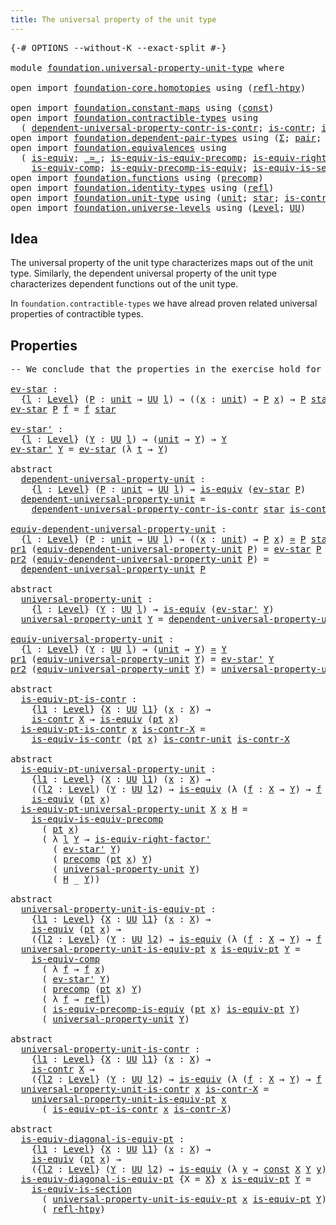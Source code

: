 ```yaml
---
title: The universal property of the unit type
---
```


<pre class="Agda"><a id="65" class="Symbol">{-#</a> <a id="69" class="Keyword">OPTIONS</a> <a id="77" class="Pragma">--without-K</a> <a id="89" class="Pragma">--exact-split</a> <a id="103" class="Symbol">#-}</a>

<a id="108" class="Keyword">module</a> <a id="115" href="foundation.universal-property-unit-type.html" class="Module">foundation.universal-property-unit-type</a> <a id="155" class="Keyword">where</a>

<a id="162" class="Keyword">open</a> <a id="167" class="Keyword">import</a> <a id="174" href="foundation-core.homotopies.html" class="Module">foundation-core.homotopies</a> <a id="201" class="Keyword">using</a> <a id="207" class="Symbol">(</a><a id="208" href="foundation-core.homotopies.html#741" class="Function">refl-htpy</a><a id="217" class="Symbol">)</a>

<a id="220" class="Keyword">open</a> <a id="225" class="Keyword">import</a> <a id="232" href="foundation.constant-maps.html" class="Module">foundation.constant-maps</a> <a id="257" class="Keyword">using</a> <a id="263" class="Symbol">(</a><a id="264" href="foundation-core.constant-maps.html#216" class="Function">const</a><a id="269" class="Symbol">)</a>
<a id="271" class="Keyword">open</a> <a id="276" class="Keyword">import</a> <a id="283" href="foundation.contractible-types.html" class="Module">foundation.contractible-types</a> <a id="313" class="Keyword">using</a>
  <a id="321" class="Symbol">(</a> <a id="323" href="foundation.contractible-types.html#6129" class="Function">dependent-universal-property-contr-is-contr</a><a id="366" class="Symbol">;</a> <a id="368" href="foundation-core.contractible-types.html#1006" class="Function">is-contr</a><a id="376" class="Symbol">;</a> <a id="378" href="foundation-core.contractible-types.html#4047" class="Function">is-equiv-is-contr</a><a id="395" class="Symbol">)</a>
<a id="397" class="Keyword">open</a> <a id="402" class="Keyword">import</a> <a id="409" href="foundation.dependent-pair-types.html" class="Module">foundation.dependent-pair-types</a> <a id="441" class="Keyword">using</a> <a id="447" class="Symbol">(</a><a id="448" href="foundation-core.dependent-pair-types.html#515" class="Record">Σ</a><a id="449" class="Symbol">;</a> <a id="451" href="foundation-core.dependent-pair-types.html#588" class="InductiveConstructor">pair</a><a id="455" class="Symbol">;</a> <a id="457" href="foundation-core.dependent-pair-types.html#605" class="Field">pr1</a><a id="460" class="Symbol">;</a> <a id="462" href="foundation-core.dependent-pair-types.html#617" class="Field">pr2</a><a id="465" class="Symbol">)</a>
<a id="467" class="Keyword">open</a> <a id="472" class="Keyword">import</a> <a id="479" href="foundation.equivalences.html" class="Module">foundation.equivalences</a> <a id="503" class="Keyword">using</a>
  <a id="511" class="Symbol">(</a> <a id="513" href="foundation-core.equivalences.html#1556" class="Function">is-equiv</a><a id="521" class="Symbol">;</a> <a id="523" href="foundation-core.equivalences.html#1621" class="Function Operator">_≃_</a><a id="526" class="Symbol">;</a> <a id="528" href="foundation.equivalences.html#8646" class="Function">is-equiv-is-equiv-precomp</a><a id="553" class="Symbol">;</a> <a id="555" href="foundation-core.equivalences.html#9648" class="Function">is-equiv-right-factor&#39;</a><a id="577" class="Symbol">;</a>
    <a id="583" href="foundation-core.equivalences.html#7197" class="Function">is-equiv-comp</a><a id="596" class="Symbol">;</a> <a id="598" href="foundation.equivalences.html#6944" class="Function">is-equiv-precomp-is-equiv</a><a id="623" class="Symbol">;</a> <a id="625" href="foundation-core.equivalences.html#11915" class="Function">is-equiv-is-section</a><a id="644" class="Symbol">)</a>
<a id="646" class="Keyword">open</a> <a id="651" class="Keyword">import</a> <a id="658" href="foundation.functions.html" class="Module">foundation.functions</a> <a id="679" class="Keyword">using</a> <a id="685" class="Symbol">(</a><a id="686" href="foundation-core.functions.html#938" class="Function">precomp</a><a id="693" class="Symbol">)</a>
<a id="695" class="Keyword">open</a> <a id="700" class="Keyword">import</a> <a id="707" href="foundation.identity-types.html" class="Module">foundation.identity-types</a> <a id="733" class="Keyword">using</a> <a id="739" class="Symbol">(</a><a id="740" href="foundation-core.identity-types.html#1820" class="InductiveConstructor">refl</a><a id="744" class="Symbol">)</a>
<a id="746" class="Keyword">open</a> <a id="751" class="Keyword">import</a> <a id="758" href="foundation.unit-type.html" class="Module">foundation.unit-type</a> <a id="779" class="Keyword">using</a> <a id="785" class="Symbol">(</a><a id="786" href="foundation.unit-type.html#1084" class="Datatype">unit</a><a id="790" class="Symbol">;</a> <a id="792" href="foundation.unit-type.html#1108" class="InductiveConstructor">star</a><a id="796" class="Symbol">;</a> <a id="798" href="foundation.unit-type.html#2024" class="Function">is-contr-unit</a><a id="811" class="Symbol">;</a> <a id="813" href="foundation.unit-type.html#1598" class="Function">pt</a><a id="815" class="Symbol">)</a>
<a id="817" class="Keyword">open</a> <a id="822" class="Keyword">import</a> <a id="829" href="foundation.universe-levels.html" class="Module">foundation.universe-levels</a> <a id="856" class="Keyword">using</a> <a id="862" class="Symbol">(</a><a id="863" href="Agda.Primitive.html#597" class="Postulate">Level</a><a id="868" class="Symbol">;</a> <a id="870" href="foundation-core.universe-levels.html#235" class="Primitive">UU</a><a id="872" class="Symbol">)</a>
</pre>
## Idea

The universal property of the unit type characterizes maps out of the unit type. Similarly, the dependent universal property of the unit type characterizes dependent functions out of the unit type.

In `foundation.contractible-types` we have alread proven related universal properties of contractible types.

## Properties

<pre class="Agda"><a id="1220" class="Comment">-- We conclude that the properties in the exercise hold for the unit type</a>

<a id="ev-star"></a><a id="1295" href="foundation.universal-property-unit-type.html#1295" class="Function">ev-star</a> <a id="1303" class="Symbol">:</a>
  <a id="1307" class="Symbol">{</a><a id="1308" href="foundation.universal-property-unit-type.html#1308" class="Bound">l</a> <a id="1310" class="Symbol">:</a> <a id="1312" href="Agda.Primitive.html#597" class="Postulate">Level</a><a id="1317" class="Symbol">}</a> <a id="1319" class="Symbol">(</a><a id="1320" href="foundation.universal-property-unit-type.html#1320" class="Bound">P</a> <a id="1322" class="Symbol">:</a> <a id="1324" href="foundation.unit-type.html#1084" class="Datatype">unit</a> <a id="1329" class="Symbol">→</a> <a id="1331" href="foundation-core.universe-levels.html#235" class="Primitive">UU</a> <a id="1334" href="foundation.universal-property-unit-type.html#1308" class="Bound">l</a><a id="1335" class="Symbol">)</a> <a id="1337" class="Symbol">→</a> <a id="1339" class="Symbol">((</a><a id="1341" href="foundation.universal-property-unit-type.html#1341" class="Bound">x</a> <a id="1343" class="Symbol">:</a> <a id="1345" href="foundation.unit-type.html#1084" class="Datatype">unit</a><a id="1349" class="Symbol">)</a> <a id="1351" class="Symbol">→</a> <a id="1353" href="foundation.universal-property-unit-type.html#1320" class="Bound">P</a> <a id="1355" href="foundation.universal-property-unit-type.html#1341" class="Bound">x</a><a id="1356" class="Symbol">)</a> <a id="1358" class="Symbol">→</a> <a id="1360" href="foundation.universal-property-unit-type.html#1320" class="Bound">P</a> <a id="1362" href="foundation.unit-type.html#1108" class="InductiveConstructor">star</a>
<a id="1367" href="foundation.universal-property-unit-type.html#1295" class="Function">ev-star</a> <a id="1375" href="foundation.universal-property-unit-type.html#1375" class="Bound">P</a> <a id="1377" href="foundation.universal-property-unit-type.html#1377" class="Bound">f</a> <a id="1379" class="Symbol">=</a> <a id="1381" href="foundation.universal-property-unit-type.html#1377" class="Bound">f</a> <a id="1383" href="foundation.unit-type.html#1108" class="InductiveConstructor">star</a>

<a id="ev-star&#39;"></a><a id="1389" href="foundation.universal-property-unit-type.html#1389" class="Function">ev-star&#39;</a> <a id="1398" class="Symbol">:</a>
  <a id="1402" class="Symbol">{</a><a id="1403" href="foundation.universal-property-unit-type.html#1403" class="Bound">l</a> <a id="1405" class="Symbol">:</a> <a id="1407" href="Agda.Primitive.html#597" class="Postulate">Level</a><a id="1412" class="Symbol">}</a> <a id="1414" class="Symbol">(</a><a id="1415" href="foundation.universal-property-unit-type.html#1415" class="Bound">Y</a> <a id="1417" class="Symbol">:</a> <a id="1419" href="foundation-core.universe-levels.html#235" class="Primitive">UU</a> <a id="1422" href="foundation.universal-property-unit-type.html#1403" class="Bound">l</a><a id="1423" class="Symbol">)</a> <a id="1425" class="Symbol">→</a> <a id="1427" class="Symbol">(</a><a id="1428" href="foundation.unit-type.html#1084" class="Datatype">unit</a> <a id="1433" class="Symbol">→</a> <a id="1435" href="foundation.universal-property-unit-type.html#1415" class="Bound">Y</a><a id="1436" class="Symbol">)</a> <a id="1438" class="Symbol">→</a> <a id="1440" href="foundation.universal-property-unit-type.html#1415" class="Bound">Y</a>
<a id="1442" href="foundation.universal-property-unit-type.html#1389" class="Function">ev-star&#39;</a> <a id="1451" href="foundation.universal-property-unit-type.html#1451" class="Bound">Y</a> <a id="1453" class="Symbol">=</a> <a id="1455" href="foundation.universal-property-unit-type.html#1295" class="Function">ev-star</a> <a id="1463" class="Symbol">(λ</a> <a id="1466" href="foundation.universal-property-unit-type.html#1466" class="Bound">t</a> <a id="1468" class="Symbol">→</a> <a id="1470" href="foundation.universal-property-unit-type.html#1451" class="Bound">Y</a><a id="1471" class="Symbol">)</a>

<a id="1474" class="Keyword">abstract</a>
  <a id="dependent-universal-property-unit"></a><a id="1485" href="foundation.universal-property-unit-type.html#1485" class="Function">dependent-universal-property-unit</a> <a id="1519" class="Symbol">:</a>
    <a id="1525" class="Symbol">{</a><a id="1526" href="foundation.universal-property-unit-type.html#1526" class="Bound">l</a> <a id="1528" class="Symbol">:</a> <a id="1530" href="Agda.Primitive.html#597" class="Postulate">Level</a><a id="1535" class="Symbol">}</a> <a id="1537" class="Symbol">(</a><a id="1538" href="foundation.universal-property-unit-type.html#1538" class="Bound">P</a> <a id="1540" class="Symbol">:</a> <a id="1542" href="foundation.unit-type.html#1084" class="Datatype">unit</a> <a id="1547" class="Symbol">→</a> <a id="1549" href="foundation-core.universe-levels.html#235" class="Primitive">UU</a> <a id="1552" href="foundation.universal-property-unit-type.html#1526" class="Bound">l</a><a id="1553" class="Symbol">)</a> <a id="1555" class="Symbol">→</a> <a id="1557" href="foundation-core.equivalences.html#1556" class="Function">is-equiv</a> <a id="1566" class="Symbol">(</a><a id="1567" href="foundation.universal-property-unit-type.html#1295" class="Function">ev-star</a> <a id="1575" href="foundation.universal-property-unit-type.html#1538" class="Bound">P</a><a id="1576" class="Symbol">)</a>
  <a id="1580" href="foundation.universal-property-unit-type.html#1485" class="Function">dependent-universal-property-unit</a> <a id="1614" class="Symbol">=</a>
    <a id="1620" href="foundation.contractible-types.html#6129" class="Function">dependent-universal-property-contr-is-contr</a> <a id="1664" href="foundation.unit-type.html#1108" class="InductiveConstructor">star</a> <a id="1669" href="foundation.unit-type.html#2024" class="Function">is-contr-unit</a>

<a id="equiv-dependent-universal-property-unit"></a><a id="1684" href="foundation.universal-property-unit-type.html#1684" class="Function">equiv-dependent-universal-property-unit</a> <a id="1724" class="Symbol">:</a>
  <a id="1728" class="Symbol">{</a><a id="1729" href="foundation.universal-property-unit-type.html#1729" class="Bound">l</a> <a id="1731" class="Symbol">:</a> <a id="1733" href="Agda.Primitive.html#597" class="Postulate">Level</a><a id="1738" class="Symbol">}</a> <a id="1740" class="Symbol">(</a><a id="1741" href="foundation.universal-property-unit-type.html#1741" class="Bound">P</a> <a id="1743" class="Symbol">:</a> <a id="1745" href="foundation.unit-type.html#1084" class="Datatype">unit</a> <a id="1750" class="Symbol">→</a> <a id="1752" href="foundation-core.universe-levels.html#235" class="Primitive">UU</a> <a id="1755" href="foundation.universal-property-unit-type.html#1729" class="Bound">l</a><a id="1756" class="Symbol">)</a> <a id="1758" class="Symbol">→</a> <a id="1760" class="Symbol">((</a><a id="1762" href="foundation.universal-property-unit-type.html#1762" class="Bound">x</a> <a id="1764" class="Symbol">:</a> <a id="1766" href="foundation.unit-type.html#1084" class="Datatype">unit</a><a id="1770" class="Symbol">)</a> <a id="1772" class="Symbol">→</a> <a id="1774" href="foundation.universal-property-unit-type.html#1741" class="Bound">P</a> <a id="1776" href="foundation.universal-property-unit-type.html#1762" class="Bound">x</a><a id="1777" class="Symbol">)</a> <a id="1779" href="foundation-core.equivalences.html#1621" class="Function Operator">≃</a> <a id="1781" href="foundation.universal-property-unit-type.html#1741" class="Bound">P</a> <a id="1783" href="foundation.unit-type.html#1108" class="InductiveConstructor">star</a>
<a id="1788" href="foundation-core.dependent-pair-types.html#605" class="Field">pr1</a> <a id="1792" class="Symbol">(</a><a id="1793" href="foundation.universal-property-unit-type.html#1684" class="Function">equiv-dependent-universal-property-unit</a> <a id="1833" href="foundation.universal-property-unit-type.html#1833" class="Bound">P</a><a id="1834" class="Symbol">)</a> <a id="1836" class="Symbol">=</a> <a id="1838" href="foundation.universal-property-unit-type.html#1295" class="Function">ev-star</a> <a id="1846" href="foundation.universal-property-unit-type.html#1833" class="Bound">P</a>
<a id="1848" href="foundation-core.dependent-pair-types.html#617" class="Field">pr2</a> <a id="1852" class="Symbol">(</a><a id="1853" href="foundation.universal-property-unit-type.html#1684" class="Function">equiv-dependent-universal-property-unit</a> <a id="1893" href="foundation.universal-property-unit-type.html#1893" class="Bound">P</a><a id="1894" class="Symbol">)</a> <a id="1896" class="Symbol">=</a>
  <a id="1900" href="foundation.universal-property-unit-type.html#1485" class="Function">dependent-universal-property-unit</a> <a id="1934" href="foundation.universal-property-unit-type.html#1893" class="Bound">P</a>

<a id="1937" class="Keyword">abstract</a>
  <a id="universal-property-unit"></a><a id="1948" href="foundation.universal-property-unit-type.html#1948" class="Function">universal-property-unit</a> <a id="1972" class="Symbol">:</a>
    <a id="1978" class="Symbol">{</a><a id="1979" href="foundation.universal-property-unit-type.html#1979" class="Bound">l</a> <a id="1981" class="Symbol">:</a> <a id="1983" href="Agda.Primitive.html#597" class="Postulate">Level</a><a id="1988" class="Symbol">}</a> <a id="1990" class="Symbol">(</a><a id="1991" href="foundation.universal-property-unit-type.html#1991" class="Bound">Y</a> <a id="1993" class="Symbol">:</a> <a id="1995" href="foundation-core.universe-levels.html#235" class="Primitive">UU</a> <a id="1998" href="foundation.universal-property-unit-type.html#1979" class="Bound">l</a><a id="1999" class="Symbol">)</a> <a id="2001" class="Symbol">→</a> <a id="2003" href="foundation-core.equivalences.html#1556" class="Function">is-equiv</a> <a id="2012" class="Symbol">(</a><a id="2013" href="foundation.universal-property-unit-type.html#1389" class="Function">ev-star&#39;</a> <a id="2022" href="foundation.universal-property-unit-type.html#1991" class="Bound">Y</a><a id="2023" class="Symbol">)</a>
  <a id="2027" href="foundation.universal-property-unit-type.html#1948" class="Function">universal-property-unit</a> <a id="2051" href="foundation.universal-property-unit-type.html#2051" class="Bound">Y</a> <a id="2053" class="Symbol">=</a> <a id="2055" href="foundation.universal-property-unit-type.html#1485" class="Function">dependent-universal-property-unit</a> <a id="2089" class="Symbol">(λ</a> <a id="2092" href="foundation.universal-property-unit-type.html#2092" class="Bound">t</a> <a id="2094" class="Symbol">→</a> <a id="2096" href="foundation.universal-property-unit-type.html#2051" class="Bound">Y</a><a id="2097" class="Symbol">)</a>

<a id="equiv-universal-property-unit"></a><a id="2100" href="foundation.universal-property-unit-type.html#2100" class="Function">equiv-universal-property-unit</a> <a id="2130" class="Symbol">:</a>
  <a id="2134" class="Symbol">{</a><a id="2135" href="foundation.universal-property-unit-type.html#2135" class="Bound">l</a> <a id="2137" class="Symbol">:</a> <a id="2139" href="Agda.Primitive.html#597" class="Postulate">Level</a><a id="2144" class="Symbol">}</a> <a id="2146" class="Symbol">(</a><a id="2147" href="foundation.universal-property-unit-type.html#2147" class="Bound">Y</a> <a id="2149" class="Symbol">:</a> <a id="2151" href="foundation-core.universe-levels.html#235" class="Primitive">UU</a> <a id="2154" href="foundation.universal-property-unit-type.html#2135" class="Bound">l</a><a id="2155" class="Symbol">)</a> <a id="2157" class="Symbol">→</a> <a id="2159" class="Symbol">(</a><a id="2160" href="foundation.unit-type.html#1084" class="Datatype">unit</a> <a id="2165" class="Symbol">→</a> <a id="2167" href="foundation.universal-property-unit-type.html#2147" class="Bound">Y</a><a id="2168" class="Symbol">)</a> <a id="2170" href="foundation-core.equivalences.html#1621" class="Function Operator">≃</a> <a id="2172" href="foundation.universal-property-unit-type.html#2147" class="Bound">Y</a>
<a id="2174" href="foundation-core.dependent-pair-types.html#605" class="Field">pr1</a> <a id="2178" class="Symbol">(</a><a id="2179" href="foundation.universal-property-unit-type.html#2100" class="Function">equiv-universal-property-unit</a> <a id="2209" href="foundation.universal-property-unit-type.html#2209" class="Bound">Y</a><a id="2210" class="Symbol">)</a> <a id="2212" class="Symbol">=</a> <a id="2214" href="foundation.universal-property-unit-type.html#1389" class="Function">ev-star&#39;</a> <a id="2223" href="foundation.universal-property-unit-type.html#2209" class="Bound">Y</a>
<a id="2225" href="foundation-core.dependent-pair-types.html#617" class="Field">pr2</a> <a id="2229" class="Symbol">(</a><a id="2230" href="foundation.universal-property-unit-type.html#2100" class="Function">equiv-universal-property-unit</a> <a id="2260" href="foundation.universal-property-unit-type.html#2260" class="Bound">Y</a><a id="2261" class="Symbol">)</a> <a id="2263" class="Symbol">=</a> <a id="2265" href="foundation.universal-property-unit-type.html#1948" class="Function">universal-property-unit</a> <a id="2289" href="foundation.universal-property-unit-type.html#2260" class="Bound">Y</a>

<a id="2292" class="Keyword">abstract</a>
  <a id="is-equiv-pt-is-contr"></a><a id="2303" href="foundation.universal-property-unit-type.html#2303" class="Function">is-equiv-pt-is-contr</a> <a id="2324" class="Symbol">:</a>
    <a id="2330" class="Symbol">{</a><a id="2331" href="foundation.universal-property-unit-type.html#2331" class="Bound">l1</a> <a id="2334" class="Symbol">:</a> <a id="2336" href="Agda.Primitive.html#597" class="Postulate">Level</a><a id="2341" class="Symbol">}</a> <a id="2343" class="Symbol">{</a><a id="2344" href="foundation.universal-property-unit-type.html#2344" class="Bound">X</a> <a id="2346" class="Symbol">:</a> <a id="2348" href="foundation-core.universe-levels.html#235" class="Primitive">UU</a> <a id="2351" href="foundation.universal-property-unit-type.html#2331" class="Bound">l1</a><a id="2353" class="Symbol">}</a> <a id="2355" class="Symbol">(</a><a id="2356" href="foundation.universal-property-unit-type.html#2356" class="Bound">x</a> <a id="2358" class="Symbol">:</a> <a id="2360" href="foundation.universal-property-unit-type.html#2344" class="Bound">X</a><a id="2361" class="Symbol">)</a> <a id="2363" class="Symbol">→</a>
    <a id="2369" href="foundation-core.contractible-types.html#1006" class="Function">is-contr</a> <a id="2378" href="foundation.universal-property-unit-type.html#2344" class="Bound">X</a> <a id="2380" class="Symbol">→</a> <a id="2382" href="foundation-core.equivalences.html#1556" class="Function">is-equiv</a> <a id="2391" class="Symbol">(</a><a id="2392" href="foundation.unit-type.html#1598" class="Function">pt</a> <a id="2395" href="foundation.universal-property-unit-type.html#2356" class="Bound">x</a><a id="2396" class="Symbol">)</a>
  <a id="2400" href="foundation.universal-property-unit-type.html#2303" class="Function">is-equiv-pt-is-contr</a> <a id="2421" href="foundation.universal-property-unit-type.html#2421" class="Bound">x</a> <a id="2423" href="foundation.universal-property-unit-type.html#2423" class="Bound">is-contr-X</a> <a id="2434" class="Symbol">=</a>
    <a id="2440" href="foundation-core.contractible-types.html#4047" class="Function">is-equiv-is-contr</a> <a id="2458" class="Symbol">(</a><a id="2459" href="foundation.unit-type.html#1598" class="Function">pt</a> <a id="2462" href="foundation.universal-property-unit-type.html#2421" class="Bound">x</a><a id="2463" class="Symbol">)</a> <a id="2465" href="foundation.unit-type.html#2024" class="Function">is-contr-unit</a> <a id="2479" href="foundation.universal-property-unit-type.html#2423" class="Bound">is-contr-X</a>

<a id="2491" class="Keyword">abstract</a>
  <a id="is-equiv-pt-universal-property-unit"></a><a id="2502" href="foundation.universal-property-unit-type.html#2502" class="Function">is-equiv-pt-universal-property-unit</a> <a id="2538" class="Symbol">:</a>
    <a id="2544" class="Symbol">{</a><a id="2545" href="foundation.universal-property-unit-type.html#2545" class="Bound">l1</a> <a id="2548" class="Symbol">:</a> <a id="2550" href="Agda.Primitive.html#597" class="Postulate">Level</a><a id="2555" class="Symbol">}</a> <a id="2557" class="Symbol">(</a><a id="2558" href="foundation.universal-property-unit-type.html#2558" class="Bound">X</a> <a id="2560" class="Symbol">:</a> <a id="2562" href="foundation-core.universe-levels.html#235" class="Primitive">UU</a> <a id="2565" href="foundation.universal-property-unit-type.html#2545" class="Bound">l1</a><a id="2567" class="Symbol">)</a> <a id="2569" class="Symbol">(</a><a id="2570" href="foundation.universal-property-unit-type.html#2570" class="Bound">x</a> <a id="2572" class="Symbol">:</a> <a id="2574" href="foundation.universal-property-unit-type.html#2558" class="Bound">X</a><a id="2575" class="Symbol">)</a> <a id="2577" class="Symbol">→</a>
    <a id="2583" class="Symbol">((</a><a id="2585" href="foundation.universal-property-unit-type.html#2585" class="Bound">l2</a> <a id="2588" class="Symbol">:</a> <a id="2590" href="Agda.Primitive.html#597" class="Postulate">Level</a><a id="2595" class="Symbol">)</a> <a id="2597" class="Symbol">(</a><a id="2598" href="foundation.universal-property-unit-type.html#2598" class="Bound">Y</a> <a id="2600" class="Symbol">:</a> <a id="2602" href="foundation-core.universe-levels.html#235" class="Primitive">UU</a> <a id="2605" href="foundation.universal-property-unit-type.html#2585" class="Bound">l2</a><a id="2607" class="Symbol">)</a> <a id="2609" class="Symbol">→</a> <a id="2611" href="foundation-core.equivalences.html#1556" class="Function">is-equiv</a> <a id="2620" class="Symbol">(λ</a> <a id="2623" class="Symbol">(</a><a id="2624" href="foundation.universal-property-unit-type.html#2624" class="Bound">f</a> <a id="2626" class="Symbol">:</a> <a id="2628" href="foundation.universal-property-unit-type.html#2558" class="Bound">X</a> <a id="2630" class="Symbol">→</a> <a id="2632" href="foundation.universal-property-unit-type.html#2598" class="Bound">Y</a><a id="2633" class="Symbol">)</a> <a id="2635" class="Symbol">→</a> <a id="2637" href="foundation.universal-property-unit-type.html#2624" class="Bound">f</a> <a id="2639" href="foundation.universal-property-unit-type.html#2570" class="Bound">x</a><a id="2640" class="Symbol">))</a> <a id="2643" class="Symbol">→</a>
    <a id="2649" href="foundation-core.equivalences.html#1556" class="Function">is-equiv</a> <a id="2658" class="Symbol">(</a><a id="2659" href="foundation.unit-type.html#1598" class="Function">pt</a> <a id="2662" href="foundation.universal-property-unit-type.html#2570" class="Bound">x</a><a id="2663" class="Symbol">)</a>
  <a id="2667" href="foundation.universal-property-unit-type.html#2502" class="Function">is-equiv-pt-universal-property-unit</a> <a id="2703" href="foundation.universal-property-unit-type.html#2703" class="Bound">X</a> <a id="2705" href="foundation.universal-property-unit-type.html#2705" class="Bound">x</a> <a id="2707" href="foundation.universal-property-unit-type.html#2707" class="Bound">H</a> <a id="2709" class="Symbol">=</a>
    <a id="2715" href="foundation.equivalences.html#8646" class="Function">is-equiv-is-equiv-precomp</a>
      <a id="2747" class="Symbol">(</a> <a id="2749" href="foundation.unit-type.html#1598" class="Function">pt</a> <a id="2752" href="foundation.universal-property-unit-type.html#2705" class="Bound">x</a><a id="2753" class="Symbol">)</a>
      <a id="2761" class="Symbol">(</a> <a id="2763" class="Symbol">λ</a> <a id="2765" href="foundation.universal-property-unit-type.html#2765" class="Bound">l</a> <a id="2767" href="foundation.universal-property-unit-type.html#2767" class="Bound">Y</a> <a id="2769" class="Symbol">→</a> <a id="2771" href="foundation-core.equivalences.html#9648" class="Function">is-equiv-right-factor&#39;</a>
        <a id="2802" class="Symbol">(</a> <a id="2804" href="foundation.universal-property-unit-type.html#1389" class="Function">ev-star&#39;</a> <a id="2813" href="foundation.universal-property-unit-type.html#2767" class="Bound">Y</a><a id="2814" class="Symbol">)</a>
        <a id="2824" class="Symbol">(</a> <a id="2826" href="foundation-core.functions.html#938" class="Function">precomp</a> <a id="2834" class="Symbol">(</a><a id="2835" href="foundation.unit-type.html#1598" class="Function">pt</a> <a id="2838" href="foundation.universal-property-unit-type.html#2705" class="Bound">x</a><a id="2839" class="Symbol">)</a> <a id="2841" href="foundation.universal-property-unit-type.html#2767" class="Bound">Y</a><a id="2842" class="Symbol">)</a>
        <a id="2852" class="Symbol">(</a> <a id="2854" href="foundation.universal-property-unit-type.html#1948" class="Function">universal-property-unit</a> <a id="2878" href="foundation.universal-property-unit-type.html#2767" class="Bound">Y</a><a id="2879" class="Symbol">)</a>
        <a id="2889" class="Symbol">(</a> <a id="2891" href="foundation.universal-property-unit-type.html#2707" class="Bound">H</a> <a id="2893" class="Symbol">_</a> <a id="2895" href="foundation.universal-property-unit-type.html#2767" class="Bound">Y</a><a id="2896" class="Symbol">))</a>

<a id="2900" class="Keyword">abstract</a>
  <a id="universal-property-unit-is-equiv-pt"></a><a id="2911" href="foundation.universal-property-unit-type.html#2911" class="Function">universal-property-unit-is-equiv-pt</a> <a id="2947" class="Symbol">:</a>
    <a id="2953" class="Symbol">{</a><a id="2954" href="foundation.universal-property-unit-type.html#2954" class="Bound">l1</a> <a id="2957" class="Symbol">:</a> <a id="2959" href="Agda.Primitive.html#597" class="Postulate">Level</a><a id="2964" class="Symbol">}</a> <a id="2966" class="Symbol">{</a><a id="2967" href="foundation.universal-property-unit-type.html#2967" class="Bound">X</a> <a id="2969" class="Symbol">:</a> <a id="2971" href="foundation-core.universe-levels.html#235" class="Primitive">UU</a> <a id="2974" href="foundation.universal-property-unit-type.html#2954" class="Bound">l1</a><a id="2976" class="Symbol">}</a> <a id="2978" class="Symbol">(</a><a id="2979" href="foundation.universal-property-unit-type.html#2979" class="Bound">x</a> <a id="2981" class="Symbol">:</a> <a id="2983" href="foundation.universal-property-unit-type.html#2967" class="Bound">X</a><a id="2984" class="Symbol">)</a> <a id="2986" class="Symbol">→</a>
    <a id="2992" href="foundation-core.equivalences.html#1556" class="Function">is-equiv</a> <a id="3001" class="Symbol">(</a><a id="3002" href="foundation.unit-type.html#1598" class="Function">pt</a> <a id="3005" href="foundation.universal-property-unit-type.html#2979" class="Bound">x</a><a id="3006" class="Symbol">)</a> <a id="3008" class="Symbol">→</a>
    <a id="3014" class="Symbol">({</a><a id="3016" href="foundation.universal-property-unit-type.html#3016" class="Bound">l2</a> <a id="3019" class="Symbol">:</a> <a id="3021" href="Agda.Primitive.html#597" class="Postulate">Level</a><a id="3026" class="Symbol">}</a> <a id="3028" class="Symbol">(</a><a id="3029" href="foundation.universal-property-unit-type.html#3029" class="Bound">Y</a> <a id="3031" class="Symbol">:</a> <a id="3033" href="foundation-core.universe-levels.html#235" class="Primitive">UU</a> <a id="3036" href="foundation.universal-property-unit-type.html#3016" class="Bound">l2</a><a id="3038" class="Symbol">)</a> <a id="3040" class="Symbol">→</a> <a id="3042" href="foundation-core.equivalences.html#1556" class="Function">is-equiv</a> <a id="3051" class="Symbol">(λ</a> <a id="3054" class="Symbol">(</a><a id="3055" href="foundation.universal-property-unit-type.html#3055" class="Bound">f</a> <a id="3057" class="Symbol">:</a> <a id="3059" href="foundation.universal-property-unit-type.html#2967" class="Bound">X</a> <a id="3061" class="Symbol">→</a> <a id="3063" href="foundation.universal-property-unit-type.html#3029" class="Bound">Y</a><a id="3064" class="Symbol">)</a> <a id="3066" class="Symbol">→</a> <a id="3068" href="foundation.universal-property-unit-type.html#3055" class="Bound">f</a> <a id="3070" href="foundation.universal-property-unit-type.html#2979" class="Bound">x</a><a id="3071" class="Symbol">))</a>
  <a id="3076" href="foundation.universal-property-unit-type.html#2911" class="Function">universal-property-unit-is-equiv-pt</a> <a id="3112" href="foundation.universal-property-unit-type.html#3112" class="Bound">x</a> <a id="3114" href="foundation.universal-property-unit-type.html#3114" class="Bound">is-equiv-pt</a> <a id="3126" href="foundation.universal-property-unit-type.html#3126" class="Bound">Y</a> <a id="3128" class="Symbol">=</a>
    <a id="3134" href="foundation-core.equivalences.html#7197" class="Function">is-equiv-comp</a>
      <a id="3154" class="Symbol">(</a> <a id="3156" class="Symbol">λ</a> <a id="3158" href="foundation.universal-property-unit-type.html#3158" class="Bound">f</a> <a id="3160" class="Symbol">→</a> <a id="3162" href="foundation.universal-property-unit-type.html#3158" class="Bound">f</a> <a id="3164" href="foundation.universal-property-unit-type.html#3112" class="Bound">x</a><a id="3165" class="Symbol">)</a>
      <a id="3173" class="Symbol">(</a> <a id="3175" href="foundation.universal-property-unit-type.html#1389" class="Function">ev-star&#39;</a> <a id="3184" href="foundation.universal-property-unit-type.html#3126" class="Bound">Y</a><a id="3185" class="Symbol">)</a>
      <a id="3193" class="Symbol">(</a> <a id="3195" href="foundation-core.functions.html#938" class="Function">precomp</a> <a id="3203" class="Symbol">(</a><a id="3204" href="foundation.unit-type.html#1598" class="Function">pt</a> <a id="3207" href="foundation.universal-property-unit-type.html#3112" class="Bound">x</a><a id="3208" class="Symbol">)</a> <a id="3210" href="foundation.universal-property-unit-type.html#3126" class="Bound">Y</a><a id="3211" class="Symbol">)</a>
      <a id="3219" class="Symbol">(</a> <a id="3221" class="Symbol">λ</a> <a id="3223" href="foundation.universal-property-unit-type.html#3223" class="Bound">f</a> <a id="3225" class="Symbol">→</a> <a id="3227" href="foundation-core.identity-types.html#1820" class="InductiveConstructor">refl</a><a id="3231" class="Symbol">)</a>
      <a id="3239" class="Symbol">(</a> <a id="3241" href="foundation.equivalences.html#6944" class="Function">is-equiv-precomp-is-equiv</a> <a id="3267" class="Symbol">(</a><a id="3268" href="foundation.unit-type.html#1598" class="Function">pt</a> <a id="3271" href="foundation.universal-property-unit-type.html#3112" class="Bound">x</a><a id="3272" class="Symbol">)</a> <a id="3274" href="foundation.universal-property-unit-type.html#3114" class="Bound">is-equiv-pt</a> <a id="3286" href="foundation.universal-property-unit-type.html#3126" class="Bound">Y</a><a id="3287" class="Symbol">)</a>
      <a id="3295" class="Symbol">(</a> <a id="3297" href="foundation.universal-property-unit-type.html#1948" class="Function">universal-property-unit</a> <a id="3321" href="foundation.universal-property-unit-type.html#3126" class="Bound">Y</a><a id="3322" class="Symbol">)</a>

<a id="3325" class="Keyword">abstract</a>
  <a id="universal-property-unit-is-contr"></a><a id="3336" href="foundation.universal-property-unit-type.html#3336" class="Function">universal-property-unit-is-contr</a> <a id="3369" class="Symbol">:</a>
    <a id="3375" class="Symbol">{</a><a id="3376" href="foundation.universal-property-unit-type.html#3376" class="Bound">l1</a> <a id="3379" class="Symbol">:</a> <a id="3381" href="Agda.Primitive.html#597" class="Postulate">Level</a><a id="3386" class="Symbol">}</a> <a id="3388" class="Symbol">{</a><a id="3389" href="foundation.universal-property-unit-type.html#3389" class="Bound">X</a> <a id="3391" class="Symbol">:</a> <a id="3393" href="foundation-core.universe-levels.html#235" class="Primitive">UU</a> <a id="3396" href="foundation.universal-property-unit-type.html#3376" class="Bound">l1</a><a id="3398" class="Symbol">}</a> <a id="3400" class="Symbol">(</a><a id="3401" href="foundation.universal-property-unit-type.html#3401" class="Bound">x</a> <a id="3403" class="Symbol">:</a> <a id="3405" href="foundation.universal-property-unit-type.html#3389" class="Bound">X</a><a id="3406" class="Symbol">)</a> <a id="3408" class="Symbol">→</a>
    <a id="3414" href="foundation-core.contractible-types.html#1006" class="Function">is-contr</a> <a id="3423" href="foundation.universal-property-unit-type.html#3389" class="Bound">X</a> <a id="3425" class="Symbol">→</a>
    <a id="3431" class="Symbol">({</a><a id="3433" href="foundation.universal-property-unit-type.html#3433" class="Bound">l2</a> <a id="3436" class="Symbol">:</a> <a id="3438" href="Agda.Primitive.html#597" class="Postulate">Level</a><a id="3443" class="Symbol">}</a> <a id="3445" class="Symbol">(</a><a id="3446" href="foundation.universal-property-unit-type.html#3446" class="Bound">Y</a> <a id="3448" class="Symbol">:</a> <a id="3450" href="foundation-core.universe-levels.html#235" class="Primitive">UU</a> <a id="3453" href="foundation.universal-property-unit-type.html#3433" class="Bound">l2</a><a id="3455" class="Symbol">)</a> <a id="3457" class="Symbol">→</a> <a id="3459" href="foundation-core.equivalences.html#1556" class="Function">is-equiv</a> <a id="3468" class="Symbol">(λ</a> <a id="3471" class="Symbol">(</a><a id="3472" href="foundation.universal-property-unit-type.html#3472" class="Bound">f</a> <a id="3474" class="Symbol">:</a> <a id="3476" href="foundation.universal-property-unit-type.html#3389" class="Bound">X</a> <a id="3478" class="Symbol">→</a> <a id="3480" href="foundation.universal-property-unit-type.html#3446" class="Bound">Y</a><a id="3481" class="Symbol">)</a> <a id="3483" class="Symbol">→</a> <a id="3485" href="foundation.universal-property-unit-type.html#3472" class="Bound">f</a> <a id="3487" href="foundation.universal-property-unit-type.html#3401" class="Bound">x</a><a id="3488" class="Symbol">))</a>
  <a id="3493" href="foundation.universal-property-unit-type.html#3336" class="Function">universal-property-unit-is-contr</a> <a id="3526" href="foundation.universal-property-unit-type.html#3526" class="Bound">x</a> <a id="3528" href="foundation.universal-property-unit-type.html#3528" class="Bound">is-contr-X</a> <a id="3539" class="Symbol">=</a>
    <a id="3545" href="foundation.universal-property-unit-type.html#2911" class="Function">universal-property-unit-is-equiv-pt</a> <a id="3581" href="foundation.universal-property-unit-type.html#3526" class="Bound">x</a>
      <a id="3589" class="Symbol">(</a> <a id="3591" href="foundation.universal-property-unit-type.html#2303" class="Function">is-equiv-pt-is-contr</a> <a id="3612" href="foundation.universal-property-unit-type.html#3526" class="Bound">x</a> <a id="3614" href="foundation.universal-property-unit-type.html#3528" class="Bound">is-contr-X</a><a id="3624" class="Symbol">)</a>

<a id="3627" class="Keyword">abstract</a>
  <a id="is-equiv-diagonal-is-equiv-pt"></a><a id="3638" href="foundation.universal-property-unit-type.html#3638" class="Function">is-equiv-diagonal-is-equiv-pt</a> <a id="3668" class="Symbol">:</a>
    <a id="3674" class="Symbol">{</a><a id="3675" href="foundation.universal-property-unit-type.html#3675" class="Bound">l1</a> <a id="3678" class="Symbol">:</a> <a id="3680" href="Agda.Primitive.html#597" class="Postulate">Level</a><a id="3685" class="Symbol">}</a> <a id="3687" class="Symbol">{</a><a id="3688" href="foundation.universal-property-unit-type.html#3688" class="Bound">X</a> <a id="3690" class="Symbol">:</a> <a id="3692" href="foundation-core.universe-levels.html#235" class="Primitive">UU</a> <a id="3695" href="foundation.universal-property-unit-type.html#3675" class="Bound">l1</a><a id="3697" class="Symbol">}</a> <a id="3699" class="Symbol">(</a><a id="3700" href="foundation.universal-property-unit-type.html#3700" class="Bound">x</a> <a id="3702" class="Symbol">:</a> <a id="3704" href="foundation.universal-property-unit-type.html#3688" class="Bound">X</a><a id="3705" class="Symbol">)</a> <a id="3707" class="Symbol">→</a>
    <a id="3713" href="foundation-core.equivalences.html#1556" class="Function">is-equiv</a> <a id="3722" class="Symbol">(</a><a id="3723" href="foundation.unit-type.html#1598" class="Function">pt</a> <a id="3726" href="foundation.universal-property-unit-type.html#3700" class="Bound">x</a><a id="3727" class="Symbol">)</a> <a id="3729" class="Symbol">→</a>
    <a id="3735" class="Symbol">({</a><a id="3737" href="foundation.universal-property-unit-type.html#3737" class="Bound">l2</a> <a id="3740" class="Symbol">:</a> <a id="3742" href="Agda.Primitive.html#597" class="Postulate">Level</a><a id="3747" class="Symbol">}</a> <a id="3749" class="Symbol">(</a><a id="3750" href="foundation.universal-property-unit-type.html#3750" class="Bound">Y</a> <a id="3752" class="Symbol">:</a> <a id="3754" href="foundation-core.universe-levels.html#235" class="Primitive">UU</a> <a id="3757" href="foundation.universal-property-unit-type.html#3737" class="Bound">l2</a><a id="3759" class="Symbol">)</a> <a id="3761" class="Symbol">→</a> <a id="3763" href="foundation-core.equivalences.html#1556" class="Function">is-equiv</a> <a id="3772" class="Symbol">(λ</a> <a id="3775" href="foundation.universal-property-unit-type.html#3775" class="Bound">y</a> <a id="3777" class="Symbol">→</a> <a id="3779" href="foundation-core.constant-maps.html#216" class="Function">const</a> <a id="3785" href="foundation.universal-property-unit-type.html#3688" class="Bound">X</a> <a id="3787" href="foundation.universal-property-unit-type.html#3750" class="Bound">Y</a> <a id="3789" href="foundation.universal-property-unit-type.html#3775" class="Bound">y</a><a id="3790" class="Symbol">))</a>
  <a id="3795" href="foundation.universal-property-unit-type.html#3638" class="Function">is-equiv-diagonal-is-equiv-pt</a> <a id="3825" class="Symbol">{</a><a id="3826" class="Argument">X</a> <a id="3828" class="Symbol">=</a> <a id="3830" href="foundation.universal-property-unit-type.html#3830" class="Bound">X</a><a id="3831" class="Symbol">}</a> <a id="3833" href="foundation.universal-property-unit-type.html#3833" class="Bound">x</a> <a id="3835" href="foundation.universal-property-unit-type.html#3835" class="Bound">is-equiv-pt</a> <a id="3847" href="foundation.universal-property-unit-type.html#3847" class="Bound">Y</a> <a id="3849" class="Symbol">=</a>
    <a id="3855" href="foundation-core.equivalences.html#11915" class="Function">is-equiv-is-section</a>
      <a id="3881" class="Symbol">(</a> <a id="3883" href="foundation.universal-property-unit-type.html#2911" class="Function">universal-property-unit-is-equiv-pt</a> <a id="3919" href="foundation.universal-property-unit-type.html#3833" class="Bound">x</a> <a id="3921" href="foundation.universal-property-unit-type.html#3835" class="Bound">is-equiv-pt</a> <a id="3933" href="foundation.universal-property-unit-type.html#3847" class="Bound">Y</a><a id="3934" class="Symbol">)</a>
      <a id="3942" class="Symbol">(</a> <a id="3944" href="foundation-core.homotopies.html#741" class="Function">refl-htpy</a><a id="3953" class="Symbol">)</a>
</pre>